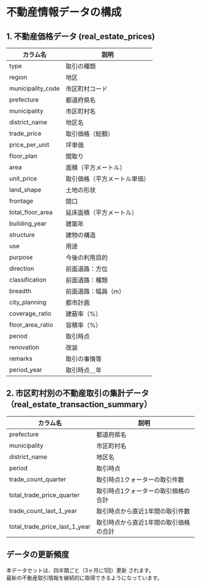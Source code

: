 # 不動産情報データの構成

## 1. 不動産価格データ (real_estate_prices)

| カラム名            | 説明                         |
|--------------------|-----------------------------|
| type               | 取引の種類                   |
| region             | 地区                         |
| municipality_code  | 市区町村コード               |
| prefecture         | 都道府県名                   |
| municipality       | 市区町村名                   |
| district_name      | 地区名                       |
| trade_price        | 取引価格（総額）             |
| price_per_unit     | 坪単価                       |
| floor_plan         | 間取り                       |
| area               | 面積（平方メートル）         |
| unit_price         | 取引価格（平方メートル単価） |
| land_shape         | 土地の形状                   |
| frontage           | 間口                         |
| total_floor_area   | 延床面積（平方メートル）     |
| building_year      | 建築年                       |
| structure          | 建物の構造                   |
| use                | 用途                    |
| purpose            | 今後の利用目的          |
| direction          | 前面道路：方位          |
| classification     | 前面道路：種類          |
| breadth            | 前面道路：幅員（m）     |
| city_planning      | 都市計画                |
| coverage_ratio     | 建蔽率（%）            |
| floor_area_ratio  | 容積率（%）            |
| period             | 取引時点                |
| renovation         | 改装                    |
| remarks            | 取引の事情等            |
| period_year        | 取引時点＿年            |

## 2. 市区町村別の不動産取引の集計データ（real_estate_transaction_summary）

| カラム名                     | 説明                               |
|----------------------------|-----------------------------------|
| prefecture                 | 都道府県名                            |
| municipality               | 市区町村名                            |
| district_name              | 地区名                               |
| period                     | 取引時点                              |
| trade_count_quarter        | 取引時点1クォーターの取引件数         |
| total_trade_price_quarter  | 取引時点1クォーターの取引価格の合計   |
| trade_count_last_1_year    | 取引時点から直近1年間の取引件数       |
| total_trade_price_last_1_year | 取引時点から直近1年間の取引価格の合計 |

## データの更新頻度
本データセットは、四半期ごと（3ヶ月に1回）更新 されます。<br>
最新の不動産取引情報を継続的に取得できるようになっています。
